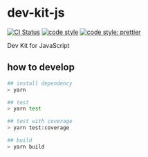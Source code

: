 # dev-kit-js

[![CI Status](https://github.com/dev-protocol/dev-kit-js/workflows/Node/badge.svg)](https://github.com/dev-protocol/dev-kit-js/actions)
[![code style](https://img.shields.io/badge/code_style-XO-5ed9c7.svg)](https://github.com/xojs/xo)
[![code style: prettier](https://img.shields.io/badge/code_style-prettier-ff69b4.svg)](https://github.com/prettier/prettier)

Dev Kit for JavaScript

## how to develop

```bash
## install dependency
> yarn

## test
> yarn test

## test with coverage
> yarn test:coverage

## build
> yarn build
```
